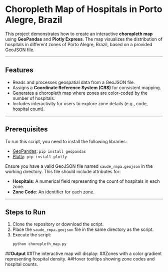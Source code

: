 # Choropleth Map of Hospitals in Porto Alegre, Brazil

This project demonstrates how to create an interactive **choropleth map** using **GeoPandas** and **Plotly Express**. The map visualizes the distribution of hospitals in different zones of Porto Alegre, Brazil, based on a provided GeoJSON file.

---

## **Features**
- Reads and processes geospatial data from a GeoJSON file.
- Assigns a **Coordinate Reference System (CRS)** for consistent mapping.
- Generates a choropleth map where zones are color-coded by the number of hospitals.
- Includes interactivity for users to explore zone details (e.g., code, hospital count).

---

## **Prerequisites**
To run this script, you need to install the following libraries:
- [GeoPandas](https://geopandas.org): `pip install geopandas`
- [Plotly](https://plotly.com/python/): `pip install plotly`

Ensure you have a valid GeoJSON file named `saude_rmpa.geojson` in the working directory. This file should include attributes for:
- **Hospitals**: A numerical field representing the count of hospitals in each zone.
- **Zone Code**: An identifier for each zone.

---

## **Steps to Run**
1. Clone the repository or download the script.
2. Place the `saude_rmpa.geojson` file in the same directory as the script.
3. Execute the script:
   ```bash
   python choropleth_map.py

##**Output**
  ##The interactive map will display:
     ##Zones with a color gradient representing hospital density.
     ##Hover tooltips showing zone codes and hospital counts.
